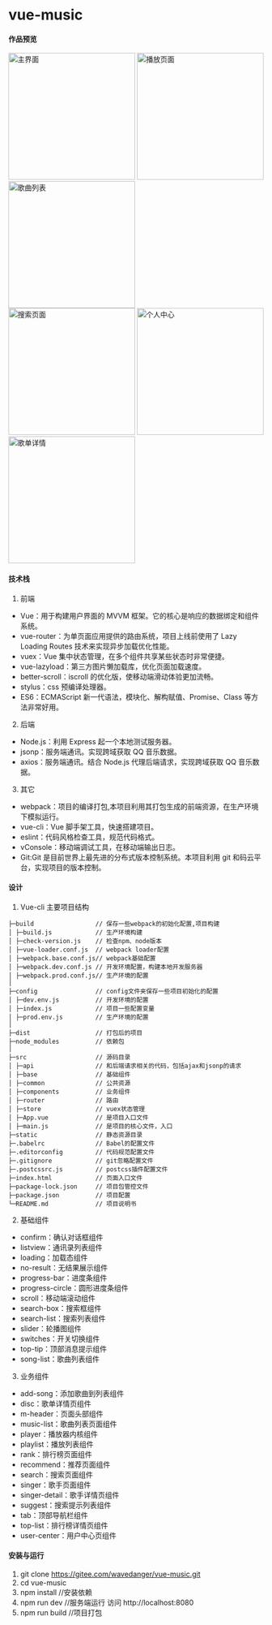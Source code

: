 # vue-music

#### 作品预览

<div style="float:left">
  <img src="http://wavedanger.gitee.io/vue-music-online/images/index.gif" alt="主界面" width="250">
<img src="http://wavedanger.gitee.io/vue-music-online/images/player.gif" alt="播放页面" width="250">
<img src="http://wavedanger.gitee.io/vue-music-online/images/songlist.gif" alt="歌曲列表" width="250">
</div>
<div style="clear:both"></div>
<div style="float:left">
  <img src="http://wavedanger.gitee.io/vue-music-online/images/search.gif" alt="搜索页面" width="250">
<img src="http://wavedanger.gitee.io/vue-music-online/images/user.gif" alt="个人中心" width="250">
<img src="http://wavedanger.gitee.io/vue-music-online/images/disc.gif" alt="歌单详情" width="250">
</div>
<div style="clear:both"></div>
<!-- ![主界面](http://wavedanger.gitee.io/vue-music-online/image/index.gif)
![播放页面](http://wavedanger.gitee.io/vue-music-online/image/player.gif)
![歌曲列表](http://wavedanger.gitee.io/vue-music-online/image/songlist.gif)
![搜索页面](http://wavedanger.gitee.io/vue-music-online/image/search.gif)
![个人中心](http://wavedanger.gitee.io/vue-music-online/image/user.gif)
![歌单详情](http://wavedanger.gitee.io/vue-music-online/image/disc.gif) -->

#### 技术栈

1. 前端

- Vue：用于构建用户界面的 MVVM 框架。它的核心是响应的数据绑定和组件系统。
- vue-router：为单页面应用提供的路由系统，项目上线前使用了 Lazy Loading Routes 技术来实现异步加载优化性能。
- vuex：Vue 集中状态管理，在多个组件共享某些状态时非常便捷。
- vue-lazyload：第三方图片懒加载库，优化页面加载速度。
- better-scroll：iscroll 的优化版，使移动端滑动体验更加流畅。
- stylus：css 预编译处理器。
- ES6：ECMAScript 新一代语法，模块化、解构赋值、Promise、Class 等方法非常好用。

2. 后端

- Node.js：利用 Express 起一个本地测试服务器。
- jsonp：服务端通讯。实现跨域获取 QQ 音乐数据。
- axios：服务端通讯。结合 Node.js 代理后端请求，实现跨域获取 QQ 音乐数据。

3. 其它

- webpack：项目的编译打包,本项目利用其打包生成的前端资源，在生产环境下模拟运行。
- vue-cli：Vue 脚手架工具，快速搭建项目。
- eslint：代码风格检查工具，规范代码格式。
- vConsole：移动端调试工具，在移动端输出日志。
- Git:Git 是目前世界上最先进的分布式版本控制系统。本项目利用 git 和码云平台，实现项目的版本控制。

#### 设计

1. Vue-cli 主要项目结构

```
├─build                 // 保存一些webpack的初始化配置,项目构建
│ ├─build.js            // 生产环境构建
│ ├─check-version.js    // 检查npm、node版本
│ ├─vue-loader.conf.js  // webpack loader配置
│ ├─webpack.base.conf.js// webpack基础配置
│ ├─webpack.dev.conf.js // 开发环境配置，构建本地开发服务器
│ ├─webpack.prod.conf.js// 生产环境的配置
│
├─config                // config文件夹保存一些项目初始化的配置
│ ├─dev.env.js          // 开发环境的配置
│ ├─index.js            // 项目一些配置变量
│ ├─prod.env.js         // 生产环境的配置
│
├─dist                  // 打包后的项目
├─node_modules          // 依赖包
│
├─src                   // 源码目录
│ ├─api                 // 和后端请求相关的代码，包括ajax和jsonp的请求
│ ├─base                // 基础组件
│ ├─common              // 公共资源
│ ├─components          // 业务组件
│ ├─router              // 路由
│ ├─store               // vuex状态管理
│ ├─App.vue             // 是项目入口文件
│ ├─main.js             // 是项目的核心文件，入口
├─static                // 静态资源目录
├─.babelrc              // Babel的配置文件
├─.editorconfig         // 代码规范配置文件
├─.gitignore            // git忽略配置文件
├─.postcssrc.js         // postcss插件配置文件
├─index.html            // 页面入口文件
├─package-lock.json     // 项目包管控文件
├─package.json          // 项目配置
└─README.md             // 项目说明书
```

2. 基础组件

- confirm：确认对话框组件
- listview：通讯录列表组件
- loading：加载态组件
- no-result：无结果展示组件
- progress-bar：进度条组件
- progress-circle：圆形进度条组件
- scroll：移动端滚动组件
- search-box：搜索框组件
- search-list：搜索列表组件
- slider：轮播图组件
- switches：开关切换组件
- top-tip：顶部消息提示组件
- song-list：歌曲列表组件

3. 业务组件

- add-song：添加歌曲到列表组件
- disc：歌单详情页组件
- m-header：页面头部组件
- music-list：歌曲列表页面组件
- player：播放器内核组件
- playlist：播放列表组件
- rank：排行榜页面组件
- recommend：推荐页面组件
- search：搜索页面组件
- singer：歌手页面组件
- singer-detail：歌手详情页组件
- suggest：搜索提示列表组件
- tab：顶部导航栏组件
- top-list：排行榜详情页组件
- user-center：用户中心页组件

#### 安装与运行

1. git clone https://gitee.com/wavedanger/vue-music.git
2. cd vue-music
3. npm install //安装依赖
4. npm run dev //服务端运行 访问 http://localhost:8080
5. npm run build //项目打包
